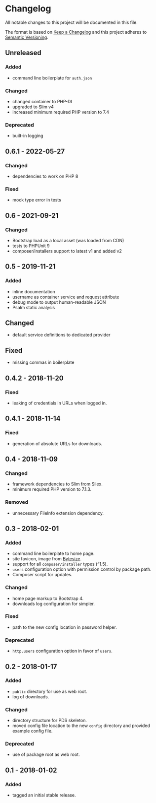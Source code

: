 # Changelog
All notable changes to this project will be documented in this file.

The format is based on [Keep a Changelog](http://keepachangelog.com/en/1.0.0/)
and this project adheres to [Semantic Versioning](http://semver.org/spec/v2.0.0.html).

## Unreleased

### Added
- command line boilerplate for `auth.json`

### Changed
- changed container to PHP-DI
- upgraded to Slim v4
- increased minimum required PHP version to 7.4

### Deprecated
- built-in logging

## 0.6.1 - 2022-05-27

### Changed
- dependencies to work on PHP 8

### Fixed
- mock type error in tests

## 0.6 - 2021-09-21

### Changed
- Bootstrap load as a local asset (was loaded from CDN)
- tests to PHPUnit 9
- composer/installers support to latest v1 and added v2

## 0.5 - 2019-11-21

### Added
- inline documentation
- username as container service and request attribute
- debug mode to output human-readable JSON
- Psalm static analysis

## Changed
- default service definitions to dedicated provider

## Fixed
- missing commas in boilerplate

## 0.4.2 - 2018-11-20

### Fixed

- leaking of credentials in URLs when logged in.

## 0.4.1 - 2018-11-14

### Fixed

- generation of absolute URLs for downloads.

## 0.4 - 2018-11-09

### Changed

- framework dependencies to Slim from Silex.
- minimum required PHP version to 7.1.3. 

### Removed

- unnecessary FileInfo extension dependency.

## 0.3 - 2018-02-01

### Added
- command line boilerplate to home page.
- site favicon, image from [Bytesize](https://danklammer.com/bytesize-icons/).
- support for all `composer/installer` types (^1.5).
- `users` configuration option with permission control by package path.
- Composer script for updates.

### Changed
- home page markup to Bootstrap 4.
- downloads log configuration for simpler.

### Fixed
- path to the new config location in password helper.

### Deprecated
- `http.users` configuration option in favor of `users`.

## 0.2 - 2018-01-17

### Added
- `public` directory for use as web root.
- log of downloads.

### Changed
- directory structure for PDS skeleton.
- moved config file location to the new `config` directory and provided example config file.

### Deprecated
- use of package root as web root.

## 0.1 - 2018-01-02

### Added
- tagged an initial stable release.